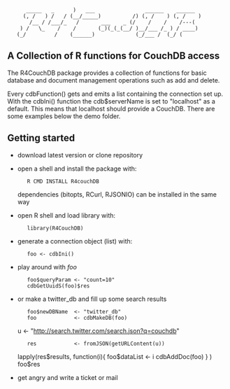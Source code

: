 
          _____   _      )   ___                ______    ______   
         (, /   ) /   / (__/_____)          /) (, /    ) (, /    ) 
           /__ / /___/_   /       ___    _ (/    /    /    /---(   
        ) /   \_    /    /       (_)(_(_(__/ )__/___ /_ ) / ____)  
       (_/         /    (______)             (_/___ /  (_/ (       
                                                                      
      



## A Collection of R functions for CouchDB access

The R4CouchDB package provides a collection of functions for
basic database and document management operations such as add  and
delete. 

Every cdbFunction() gets and emits a list containing the
connection set up.
With the cdbIni() function the cdb$serverName is set to
"localhost" as a default. This means that localhost should
provide a CouchDB. There are some examples below the demo folder.

## Getting started

* download latest version or clone repository
* open a shell and install the package with:
      
         R CMD INSTALL R4couchDB
  
  dependencies (bitopts, RCurl, RJSONIO) can be 
  installed in the same way
* open R shell and load library with:

         library(R4CouchDB)

* generate a connection object (list) with:

         foo <- cdbIni()

* play around with _foo_

         foo$queryParam <- "count=10"
         cdbGetUuidS(foo)$res

* or make a twitter_db and fill up some search results  

         foo$newDBName  <- "twitter_db"
         foo            <- cdbMakeDB(foo)
	 u              <- "http://search.twitter.com/search.json?q=couchdb"

         res            <- fromJSON(getURLContent(u))

	 lapply(res$results, 
                function(i){
                    foo$dataList <- i
                    cdbAddDoc(foo)
                            }
                )
         foo$res

* get angry and write a ticket or mail
